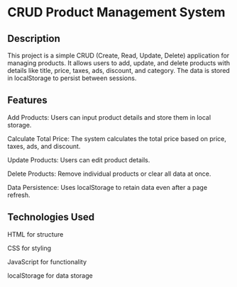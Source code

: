 # CRUD Product Management System

## Description

This project is a simple CRUD (Create, Read, Update, Delete) application for managing products. It allows users to add, update,
and delete products with details like title, price, taxes, ads, discount, and category. 
The data is stored in localStorage to persist between sessions.

## Features

Add Products: Users can input product details and store them in local storage.

Calculate Total Price: The system calculates the total price based on price, taxes, ads, and discount.

Update Products: Users can edit product details.

Delete Products: Remove individual products or clear all data at once.

Data Persistence: Uses localStorage to retain data even after a page refresh.

## Technologies Used

HTML for structure

CSS for styling

JavaScript for functionality

localStorage for data storage
